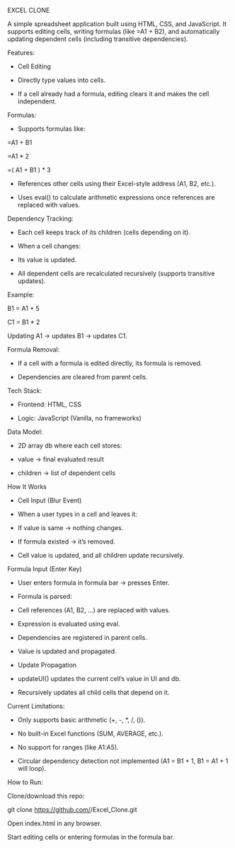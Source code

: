 EXCEL CLONE

A simple spreadsheet application built using HTML, CSS, and JavaScript.
It supports editing cells, writing formulas (like =A1 + B2), and automatically updating dependent cells (including transitive dependencies).

Features:

- Cell Editing

- Directly type values into cells.

- If a cell already had a formula, editing clears it and makes the cell independent.

Formulas:

- Supports formulas like:

=A1 + B1

=A1 * 2

=( A1 + B1 ) * 3

- References other cells using their Excel-style address (A1, B2, etc.).

- Uses eval() to calculate arithmetic expressions once references are replaced with values.

Dependency Tracking:

- Each cell keeps track of its children (cells depending on it).

- When a cell changes:

- Its value is updated.

- All dependent cells are recalculated recursively (supports transitive updates).

Example:

B1 = A1 + 5

C1 = B1 * 2

Updating A1 → updates B1 → updates C1.

Formula Removal:

- If a cell with a formula is edited directly, its formula is removed.

- Dependencies are cleared from parent cells.

 Tech Stack:

- Frontend: HTML, CSS

- Logic: JavaScript (Vanilla, no frameworks)

Data Model:
- 2D array db where each cell stores:

- value → final evaluated result

- children → list of dependent cells

How It Works

- Cell Input (Blur Event)

- When a user types in a cell and leaves it:

- If value is same → nothing changes.

- If formula existed → it’s removed.

- Cell value is updated, and all children update recursively.

Formula Input (Enter Key)

- User enters formula in formula bar → presses Enter.

- Formula is parsed:

- Cell references (A1, B2, …) are replaced with values.

- Expression is evaluated using eval.

- Dependencies are registered in parent cells.

- Value is updated and propagated.

- Update Propagation

- updateUI() updates the current cell’s value in UI and db.

- Recursively updates all child cells that depend on it.


Current Limitations:

- Only supports basic arithmetic (+, -, *, /, ()).

- No built-in Excel functions (SUM, AVERAGE, etc.).

- No support for ranges (like A1:A5).

- Circular dependency detection not implemented (A1 = B1 + 1, B1 = A1 + 1 will loop).

How to Run:

Clone/download this repo:

git clone https://github.com/<your-username>/Excel_Clone.git


Open index.html in any browser.

Start editing cells or entering formulas in the formula bar.
